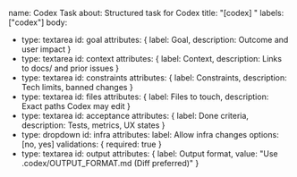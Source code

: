 name: Codex Task
about: Structured task for Codex
title: "[codex] <concise goal>"
labels: ["codex"]
body:
  - type: textarea
    id: goal
    attributes: { label: Goal, description: Outcome and user impact }
  - type: textarea
    id: context
    attributes: { label: Context, description: Links to docs/ and prior issues }
  - type: textarea
    id: constraints
    attributes: { label: Constraints, description: Tech limits, banned changes }
  - type: textarea
    id: files
    attributes: { label: Files to touch, description: Exact paths Codex may edit }
  - type: textarea
    id: acceptance
    attributes: { label: Done criteria, description: Tests, metrics, UX states }
  - type: dropdown
    id: infra
    attributes:
      label: Allow infra changes
      options: [no, yes]
    validations: { required: true }
  - type: textarea
    id: output
    attributes: { label: Output format, value: "Use .codex/OUTPUT_FORMAT.md (Diff preferred)" }
